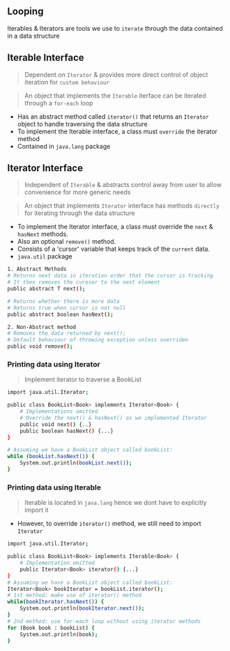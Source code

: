 ## Looping 
Iterables & Iterators are tools we use to `iterate` through the data contained in a data structure

## Iterable Interface 
> Dependent on `Iterator` & provides more direct control of object iteration for `custom behaviour`

> An object that implements the `Iterable` iterface can be iterated through a `for-each` loop
*  Has an abstract method called `iterator()` that returns an `Iterator` object to handle traversing the data structure
* To implement the Iterable interface, a class must `override` the iterator method
* Contained in `java.lang` package
## Iterator Interface
> Independent of `Iterable` & abstracts control away from user to allow convenience for more generic needs

> An object that implements `Iterator` interface has methods `directly` for iterating through the data structure
* To implement the Iterator interface, a class must override the `next` & `hasNext` methods.
* Also an optional `remove()` method.
* Consists of a 'cursor' variable that keeps track of the `current` data.
* `java.util` package
```sh
1. Abstract Methods
# Returns next data in iteration order that the cursor is tracking
# It then removes the cureser to the next element
public abstract T next();

# Returns whether there is more data
# Returns true when cursor is not null
public abstract boolean hasNext();

2. Non-Abstract method
# Removes the data returned by next();
# Default behaviour of throwing exception unless overriden
public void remove();
```
### Printing data using Iterator
> Implement iterator to traverse a BookList
```sh
import java.util.Iterator;

public class BookList<Book> implements Iterator<Book> {
    # Implementations omitted
    # Override the next() & hasNext() as we implemented Iterator
    public void next() {..}
    public boolean hasNext() {...}
}

# Assuming we have a BookList object called bookList:
while (bookList.hasNext()) {
    System.out.println(bookList.next());
}
```
### Printing data using Iterable
> Iterable is located in `java.lang` hence we dont have to explicitly import it
* However, to override `iterator()` method, we still need to import `Iterator`
```sh
import java.util.Iterator;

public class BookList<Book> implements Iterable<Book> {
    # Implementation omitted
    public Iterator<Book> iterator() {...}
}
# Assuming we have a BookList object called bookList:
Iterator<Book> bookIterator = bookList.iterator(); 
# 1st method: make use of iterator() method
while(bookIterator.hasNext()) {
    System.out.println(bookIterator.next());
}
# 2nd method: use for-each loop without using iterator methods
for (Book book : bookList) {
    System.out.println(book);
}
```